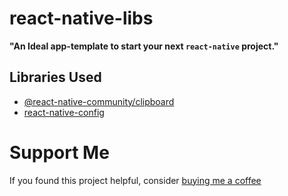 # react-native-libs

**"An Ideal app-template to start your next `react-native` project."**

## Libraries Used

-   [@react-native-community/clipboard](https://www.npmjs.com/package/@react-native-community/clipboard)
-   [react-native-config](https://www.npmjs.com/package/react-native-config)

# Support Me

If you found this project helpful, consider [buying me a coffee](https://www.buymeacoffee.com/nish1896)
